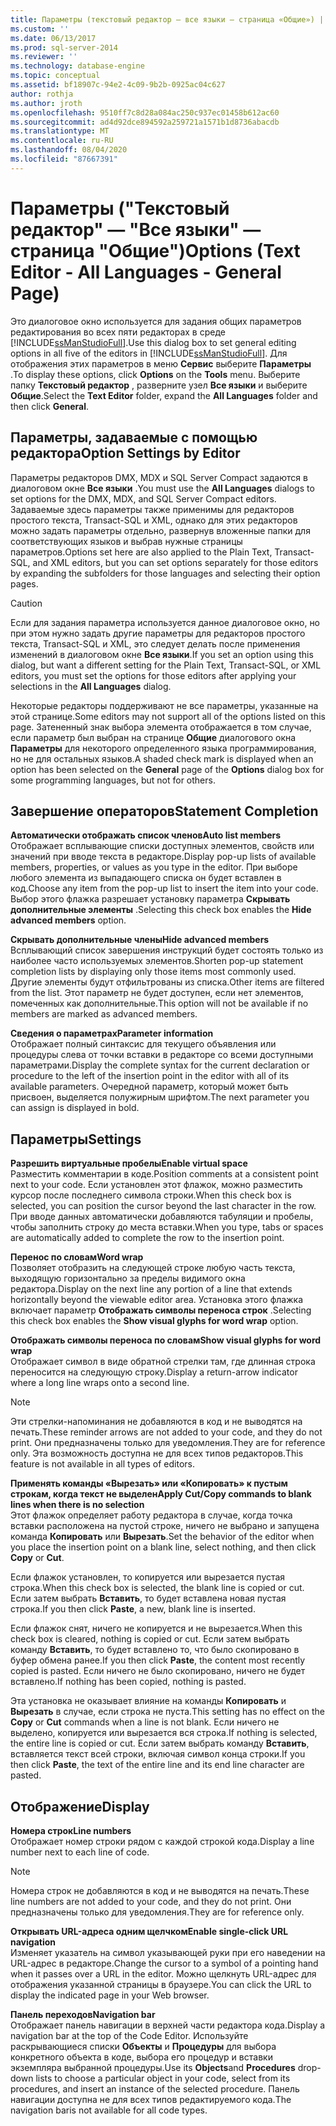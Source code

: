 ```yaml
---
title: Параметры (текстовый редактор — все языки — страница «Общие») | Документация Майкрософт
ms.custom: ''
ms.date: 06/13/2017
ms.prod: sql-server-2014
ms.reviewer: ''
ms.technology: database-engine
ms.topic: conceptual
ms.assetid: bf18907c-94e2-4c09-9b2b-0925ac04c627
author: rothja
ms.author: jroth
ms.openlocfilehash: 9510ff7c8d28a084ac250c937ec01458b612ac60
ms.sourcegitcommit: ad4d92dce894592a259721a1571b1d8736abacdb
ms.translationtype: MT
ms.contentlocale: ru-RU
ms.lasthandoff: 08/04/2020
ms.locfileid: "87667391"
---
```

# <a name="options-text-editor---all-languages---general-page"></a><span data-ttu-id="0e4ce-102">Параметры ("Текстовый редактор" — "Все языки" — страница "Общие")</span><span class="sxs-lookup"><span data-stu-id="0e4ce-102">Options (Text Editor - All Languages - General Page)</span></span>
  <span data-ttu-id="0e4ce-103">Это диалоговое окно используется для задания общих параметров редактирования во всех пяти редакторах в среде [!INCLUDE[ssManStudioFull](../includes/ssmanstudiofull-md.md)].</span><span class="sxs-lookup"><span data-stu-id="0e4ce-103">Use this dialog box to set general editing options in all five of the editors in [!INCLUDE[ssManStudioFull](../includes/ssmanstudiofull-md.md)].</span></span> <span data-ttu-id="0e4ce-104">Для отображения этих параметров в меню **Сервис** выберите **Параметры** .</span><span class="sxs-lookup"><span data-stu-id="0e4ce-104">To display these options, click **Options** on the **Tools** menu.</span></span> <span data-ttu-id="0e4ce-105">Выберите папку **Текстовый редактор** , разверните узел **Все языки** и выберите **Общие**.</span><span class="sxs-lookup"><span data-stu-id="0e4ce-105">Select the **Text Editor** folder, expand the **All Languages** folder and then click **General**.</span></span>  
  
## <a name="option-settings-by-editor"></a><span data-ttu-id="0e4ce-106">Параметры, задаваемые с помощью редактора</span><span class="sxs-lookup"><span data-stu-id="0e4ce-106">Option Settings by Editor</span></span>  
 <span data-ttu-id="0e4ce-107">Параметры редакторов DMX, MDX и SQL Server Compact задаются в диалоговом окне **Все языки** .</span><span class="sxs-lookup"><span data-stu-id="0e4ce-107">You must use the **All Languages** dialogs to set options for the DMX, MDX, and SQL Server Compact editors.</span></span> <span data-ttu-id="0e4ce-108">Задаваемые здесь параметры также применимы для редакторов простого текста, Transact-SQL и XML, однако для этих редакторов можно задать параметры отдельно, развернув вложенные папки для соответствующих языков и выбрав нужные страницы параметров.</span><span class="sxs-lookup"><span data-stu-id="0e4ce-108">Options set here are also applied to the Plain Text, Transact-SQL, and XML editors, but you can set options separately for those editors by expanding the subfolders for those languages and selecting their option pages.</span></span>  
  
> [!CAUTION]  
>  <span data-ttu-id="0e4ce-109">Если для задания параметра используется данное диалоговое окно, но при этом нужно задать другие параметры для редакторов простого текста, Transact-SQL и XML, это следует делать после применения изменений в диалоговом окне **Все языки**.</span><span class="sxs-lookup"><span data-stu-id="0e4ce-109">If you set an option using this dialog, but want a different setting for the Plain Text, Transact-SQL, or XML editors, you must set the options for those editors after applying your selections in the **All Languages** dialog.</span></span>  
  
 <span data-ttu-id="0e4ce-110">Некоторые редакторы поддерживают не все параметры, указанные на этой странице.</span><span class="sxs-lookup"><span data-stu-id="0e4ce-110">Some editors may not support all of the options listed on this page.</span></span> <span data-ttu-id="0e4ce-111">Затененный знак выбора элемента отображается в том случае, если параметр был выбран на странице **Общие** диалогового окна **Параметры** для некоторого определенного языка программирования, но не для остальных языков.</span><span class="sxs-lookup"><span data-stu-id="0e4ce-111">A shaded check mark is displayed when an option has been selected on the **General** page of the **Options** dialog box for some programming languages, but not for others.</span></span>  
  
## <a name="statement-completion"></a><span data-ttu-id="0e4ce-112">Завершение операторов</span><span class="sxs-lookup"><span data-stu-id="0e4ce-112">Statement Completion</span></span>  
 <span data-ttu-id="0e4ce-113">**Автоматически отображать список членов**</span><span class="sxs-lookup"><span data-stu-id="0e4ce-113">**Auto list members**</span></span>  
 <span data-ttu-id="0e4ce-114">Отображает всплывающие списки доступных элементов, свойств или значений при вводе текста в редакторе.</span><span class="sxs-lookup"><span data-stu-id="0e4ce-114">Display pop-up lists of available members, properties, or values as you type in the editor.</span></span> <span data-ttu-id="0e4ce-115">При выборе любого элемента из выпадающего списка он будет вставлен в код.</span><span class="sxs-lookup"><span data-stu-id="0e4ce-115">Choose any item from the pop-up list to insert the item into your code.</span></span> <span data-ttu-id="0e4ce-116">Выбор этого флажка разрешает установку параметра **Скрывать дополнительные элементы** .</span><span class="sxs-lookup"><span data-stu-id="0e4ce-116">Selecting this check box enables the **Hide advanced members** option.</span></span>  
  
 <span data-ttu-id="0e4ce-117">**Скрывать дополнительные члены**</span><span class="sxs-lookup"><span data-stu-id="0e4ce-117">**Hide advanced members**</span></span>  
 <span data-ttu-id="0e4ce-118">Всплывающий список завершения инструкций будет состоять только из наиболее часто используемых элементов.</span><span class="sxs-lookup"><span data-stu-id="0e4ce-118">Shorten pop-up statement completion lists by displaying only those items most commonly used.</span></span> <span data-ttu-id="0e4ce-119">Другие элементы будут отфильтрованы из списка.</span><span class="sxs-lookup"><span data-stu-id="0e4ce-119">Other items are filtered from the list.</span></span> <span data-ttu-id="0e4ce-120">Этот параметр не будет доступен, если нет элементов, помеченных как дополнительные.</span><span class="sxs-lookup"><span data-stu-id="0e4ce-120">This option will not be available if no members are marked as advanced members.</span></span>  
  
 <span data-ttu-id="0e4ce-121">**Сведения о параметрах**</span><span class="sxs-lookup"><span data-stu-id="0e4ce-121">**Parameter information**</span></span>  
 <span data-ttu-id="0e4ce-122">Отображает полный синтаксис для текущего объявления или процедуры слева от точки вставки в редакторе со всеми доступными параметрами.</span><span class="sxs-lookup"><span data-stu-id="0e4ce-122">Display the complete syntax for the current declaration or procedure to the left of the insertion point in the editor with all of its available parameters.</span></span> <span data-ttu-id="0e4ce-123">Очередной параметр, который может быть присвоен, выделяется полужирным шрифтом.</span><span class="sxs-lookup"><span data-stu-id="0e4ce-123">The next parameter you can assign is displayed in bold.</span></span>  
  
## <a name="settings"></a><span data-ttu-id="0e4ce-124">Параметры</span><span class="sxs-lookup"><span data-stu-id="0e4ce-124">Settings</span></span>  
 <span data-ttu-id="0e4ce-125">**Разрешить виртуальные пробелы**</span><span class="sxs-lookup"><span data-stu-id="0e4ce-125">**Enable virtual space**</span></span>  
 <span data-ttu-id="0e4ce-126">Разместить комментарии в коде.</span><span class="sxs-lookup"><span data-stu-id="0e4ce-126">Position comments at a consistent point next to your code.</span></span> <span data-ttu-id="0e4ce-127">Если установлен этот флажок, можно разместить курсор после последнего символа строки.</span><span class="sxs-lookup"><span data-stu-id="0e4ce-127">When this check box is selected, you can position the cursor beyond the last character in the row.</span></span> <span data-ttu-id="0e4ce-128">При вводе данных автоматически добавляются табуляции и пробелы, чтобы заполнить строку до места вставки.</span><span class="sxs-lookup"><span data-stu-id="0e4ce-128">When you type, tabs or spaces are automatically added to complete the row to the insertion point.</span></span>  
  
 <span data-ttu-id="0e4ce-129">**Перенос по словам**</span><span class="sxs-lookup"><span data-stu-id="0e4ce-129">**Word wrap**</span></span>  
 <span data-ttu-id="0e4ce-130">Позволяет отобразить на следующей строке любую часть текста, выходящую горизонтально за пределы видимого окна редактора.</span><span class="sxs-lookup"><span data-stu-id="0e4ce-130">Display on the next line any portion of a line that extends horizontally beyond the viewable editor area.</span></span> <span data-ttu-id="0e4ce-131">Установка этого флажка включает параметр **Отображать символы переноса строк** .</span><span class="sxs-lookup"><span data-stu-id="0e4ce-131">Selecting this check box enables the **Show visual glyphs for word wrap** option.</span></span>  
  
 <span data-ttu-id="0e4ce-132">**Отображать символы переноса по словам**</span><span class="sxs-lookup"><span data-stu-id="0e4ce-132">**Show visual glyphs for word wrap**</span></span>  
 <span data-ttu-id="0e4ce-133">Отображает символ в виде обратной стрелки там, где длинная строка переносится на следующую строку.</span><span class="sxs-lookup"><span data-stu-id="0e4ce-133">Display a return-arrow indicator where a long line wraps onto a second line.</span></span>  
  
> [!NOTE]  
>  <span data-ttu-id="0e4ce-134">Эти стрелки-напоминания не добавляются в код и не выводятся на печать.</span><span class="sxs-lookup"><span data-stu-id="0e4ce-134">These reminder arrows are not added to your code, and they do not print.</span></span> <span data-ttu-id="0e4ce-135">Они предназначены только для уведомления.</span><span class="sxs-lookup"><span data-stu-id="0e4ce-135">They are for reference only.</span></span> <span data-ttu-id="0e4ce-136">Эта возможность доступна не для всех типов редакторов.</span><span class="sxs-lookup"><span data-stu-id="0e4ce-136">This feature is not available in all types of editors.</span></span>  
  
 <span data-ttu-id="0e4ce-137">**Применять команды «Вырезать» или «Копировать» к пустым строкам, когда текст не выделен**</span><span class="sxs-lookup"><span data-stu-id="0e4ce-137">**Apply Cut/Copy commands to blank lines when there is no selection**</span></span>  
 <span data-ttu-id="0e4ce-138">Этот флажок определяет работу редактора в случае, когда точка вставки расположена на пустой строке, ничего не выбрано и запущена команда **Копировать** или **Вырезать**.</span><span class="sxs-lookup"><span data-stu-id="0e4ce-138">Set the behavior of the editor when you place the insertion point on a blank line, select nothing, and then click **Copy** or **Cut**.</span></span>  
  
 <span data-ttu-id="0e4ce-139">Если флажок установлен, то копируется или вырезается пустая строка.</span><span class="sxs-lookup"><span data-stu-id="0e4ce-139">When this check box is selected, the blank line is copied or cut.</span></span> <span data-ttu-id="0e4ce-140">Если затем выбрать **Вставить**, то будет вставлена новая пустая строка.</span><span class="sxs-lookup"><span data-stu-id="0e4ce-140">If you then click **Paste**, a new, blank line is inserted.</span></span>  
  
 <span data-ttu-id="0e4ce-141">Если флажок снят, ничего не копируется и не вырезается.</span><span class="sxs-lookup"><span data-stu-id="0e4ce-141">When this check box is cleared, nothing is copied or cut.</span></span> <span data-ttu-id="0e4ce-142">Если затем выбрать команду **Вставить**, то будет вставлено то, что было скопировано в буфер обмена ранее.</span><span class="sxs-lookup"><span data-stu-id="0e4ce-142">If you then click **Paste**, the content most recently copied is pasted.</span></span> <span data-ttu-id="0e4ce-143">Если ничего не было скопировано, ничего не будет вставлено.</span><span class="sxs-lookup"><span data-stu-id="0e4ce-143">If nothing has been copied, nothing is pasted.</span></span>  
  
 <span data-ttu-id="0e4ce-144">Эта установка не оказывает влияние на команды **Копировать** и **Вырезать** в случае, если строка не пуста.</span><span class="sxs-lookup"><span data-stu-id="0e4ce-144">This setting has no effect on the **Copy** or **Cut** commands when a line is not blank.</span></span> <span data-ttu-id="0e4ce-145">Если ничего не выделено, копируется или вырезается вся строка.</span><span class="sxs-lookup"><span data-stu-id="0e4ce-145">If nothing is selected, the entire line is copied or cut.</span></span> <span data-ttu-id="0e4ce-146">Если затем выбрать команду **Вставить**, вставляется текст всей строки, включая символ конца строки.</span><span class="sxs-lookup"><span data-stu-id="0e4ce-146">If you then click **Paste**, the text of the entire line and its end line character are pasted.</span></span>  
  
## <a name="display"></a><span data-ttu-id="0e4ce-147">Отображение</span><span class="sxs-lookup"><span data-stu-id="0e4ce-147">Display</span></span>  
 <span data-ttu-id="0e4ce-148">**Номера строк**</span><span class="sxs-lookup"><span data-stu-id="0e4ce-148">**Line numbers**</span></span>  
 <span data-ttu-id="0e4ce-149">Отображает номер строки рядом с каждой строкой кода.</span><span class="sxs-lookup"><span data-stu-id="0e4ce-149">Display a line number next to each line of code.</span></span>  
  
> [!NOTE]  
>  <span data-ttu-id="0e4ce-150">Номера строк не добавляются в код и не выводятся на печать.</span><span class="sxs-lookup"><span data-stu-id="0e4ce-150">These line numbers are not added to your code, and they do not print.</span></span> <span data-ttu-id="0e4ce-151">Они предназначены только для уведомления.</span><span class="sxs-lookup"><span data-stu-id="0e4ce-151">They are for reference only.</span></span>  
  
 <span data-ttu-id="0e4ce-152">**Открывать URL-адреса одним щелчком**</span><span class="sxs-lookup"><span data-stu-id="0e4ce-152">**Enable single-click URL navigation**</span></span>  
 <span data-ttu-id="0e4ce-153">Изменяет указатель на символ указывающей руки при его наведении на URL-адрес в редакторе.</span><span class="sxs-lookup"><span data-stu-id="0e4ce-153">Change the cursor to a symbol of a pointing hand when it passes over a URL in the editor.</span></span> <span data-ttu-id="0e4ce-154">Можно щелкнуть URL-адрес для отображения указанной страницы в браузере.</span><span class="sxs-lookup"><span data-stu-id="0e4ce-154">You can click the URL to display the indicated page in your Web browser.</span></span>  
  
 <span data-ttu-id="0e4ce-155">**Панель переходов**</span><span class="sxs-lookup"><span data-stu-id="0e4ce-155">**Navigation bar**</span></span>  
 <span data-ttu-id="0e4ce-156">Отображает панель навигации в верхней части редактора кода.</span><span class="sxs-lookup"><span data-stu-id="0e4ce-156">Display a navigation bar at the top of the Code Editor.</span></span> <span data-ttu-id="0e4ce-157">Используйте раскрывающиеся списки **Объекты** и **Процедуры** для выбора конкретного объекта в коде, выбора его процедур и вставки экземпляра выбранной процедуры.</span><span class="sxs-lookup"><span data-stu-id="0e4ce-157">Use its **Objects**and **Procedures** drop-down lists to choose a particular object in your code, select from its procedures, and insert an instance of the selected procedure.</span></span> <span data-ttu-id="0e4ce-158">Панель навигации доступна не для всех типов редактируемого кода.</span><span class="sxs-lookup"><span data-stu-id="0e4ce-158">The navigation baris not available for all code types.</span></span>  
  
  

